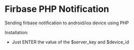 # Firbase PHP Notification
Sending firbase notification to android/ios device using PHP

Installation:
* Just ENTER the value of the $server_key and $device_id
